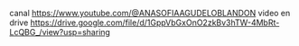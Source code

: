 canal https://www.youtube.com/@ANASOFIAAGUDELOBLANDON
video en drive https://drive.google.com/file/d/1GppVbGxOnO2zkBv3hTW-4MbRt-LcQBG_/view?usp=sharing
